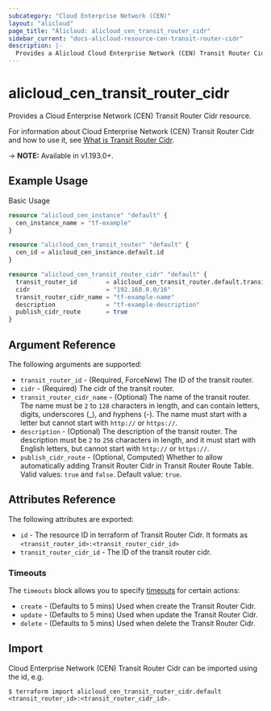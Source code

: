 ```yaml
---
subcategory: "Cloud Enterprise Network (CEN)"
layout: "alicloud"
page_title: "Alicloud: alicloud_cen_transit_router_cidr"
sidebar_current: "docs-alicloud-resource-cen-transit-router-cidr"
description: |-
  Provides a Alicloud Cloud Enterprise Network (CEN) Transit Router Cidr resource.
---
```


# alicloud\_cen\_transit\_router\_cidr

Provides a Cloud Enterprise Network (CEN) Transit Router Cidr resource.

For information about Cloud Enterprise Network (CEN) Transit Router Cidr and how to use it, see [What is Transit Router Cidr](https://www.alibabacloud.com/help/zh/cloud-enterprise-network/latest/createtransitroutercidr).

-> **NOTE:** Available in v1.193.0+.

## Example Usage

Basic Usage

```terraform
resource "alicloud_cen_instance" "default" {
  cen_instance_name = "tf-example"
}

resource "alicloud_cen_transit_router" "default" {
  cen_id = alicloud_cen_instance.default.id
}

resource "alicloud_cen_transit_router_cidr" "default" {
  transit_router_id        = alicloud_cen_transit_router.default.transit_router_id
  cidr                     = "192.168.0.0/16"
  transit_router_cidr_name = "tf-example-name"
  description              = "tf-example-description"
  publish_cidr_route       = true
}
```

## Argument Reference

The following arguments are supported:

* `transit_router_id` - (Required, ForceNew) The ID of the transit router.
* `cidr` - (Required) The cidr of the transit router.
* `transit_router_cidr_name` - (Optional) The name of the transit router. The name must be `2` to `128` characters in length, and can contain letters, digits, underscores (_), and hyphens (-). The name must start with a letter but cannot start with `http://` or `https://`.
* `description` - (Optional) The description of the transit router. The description must be `2` to `256` characters in length, and it must start with English letters, but cannot start with `http://` or `https://`.
* `publish_cidr_route` - (Optional, Computed) Whether to allow automatically adding Transit Router Cidr in Transit Router Route Table. Valid values: `true` and `false`. Default value: `true`.

## Attributes Reference

The following attributes are exported:

* `id` - The resource ID in terraform of Transit Router Cidr. It formats as `<transit_router_id>:<transit_router_cidr_id>`
* `transit_router_cidr_id` - The ID of the transit router cidr.

### Timeouts

The `timeouts` block allows you to specify [timeouts](https://www.terraform.io/docs/configuration-0-11/resources.html#timeouts) for certain actions:

* `create` - (Defaults to 5 mins) Used when create the Transit Router Cidr.
* `update` - (Defaults to 5 mins) Used when update the Transit Router Cidr.
* `delete` - (Defaults to 5 mins) Used when delete the Transit Router Cidr.

## Import

Cloud Enterprise Network (CEN) Transit Router Cidr can be imported using the id, e.g.

```shell
$ terraform import alicloud_cen_transit_router_cidr.default <transit_router_id>:<transit_router_cidr_id>.
```
